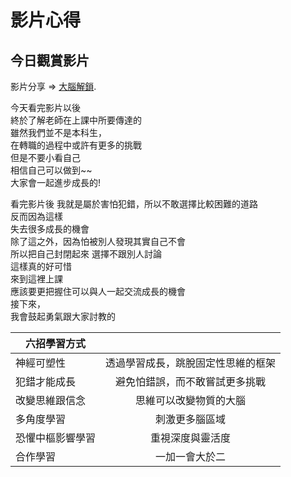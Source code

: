    
# 影片心得


## 今日觀賞影片

影片分享 => [大腦解鎖](https://www.youtube.com/watch?v=DgbSc6Ys710).   
   
   今天看完影片以後   
   終於了解老師在上課中所要傳達的   
   雖然我們並不是本科生，   
   在轉職的過程中或許有更多的挑戰   
   但是不要小看自己   
   相信自己可以做到~~   
   大家會一起進步成長的!   
      
   看完影片後
   我就是屬於害怕犯錯，所以不敢選擇比較困難的道路   
   反而因為這樣   
   失去很多成長的機會   
   除了這之外，因為怕被別人發現其實自己不會   
   所以把自己封閉起來
   選擇不跟別人討論   
   這樣真的好可惜   
   來到這裡上課   
   應該要更把握住可以與人一起交流成長的機會   
   接下來，   
   我會鼓起勇氣跟大家討教的   
   

| 六招學習方式  |  |
| ------------- |:-------------:|
| 神經可塑性     |透過學習成長，跳脫固定性思維的框架|
| 犯錯才能成長   | 避免怕錯誤，而不敢嘗試更多挑戰   |
| 改變思維跟信念 | 思維可以改變物質的大腦     |
| 多角度學習      | 刺激更多腦區域   |
| 恐懼中樞影響學習| 重視深度與靈活度|
| 合作學習      | 一加一會大於二     |